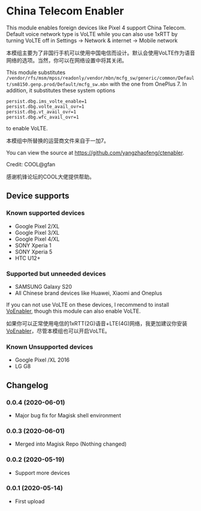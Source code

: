 # China Telecom Enabler

This module enables foreign devices like Pixel 4 support China Telecom. Default voice network type is VoLTE while you can also use 1xRTT by turning VoLTE off in Settings -> Network & internet -> Mobile network

本模组主要为了非国行手机可以使用中国电信而设计。默认会使用VoLTE作为语音网络的选项。当然，你可以在网络设置中将其关闭。

This module substitutes `/vendor/rfs/msm/mpss/readonly/vendor/mbn/mcfg_sw/generic/common/Default/sm8150.genp.prod/Default/mcfg_sw.mbn` with the one from OnePlus 7. In addition, it substitutes these system options

```
persist.dbg.ims_volte_enable=1
persist.dbg.volte_avail_ovr=1
persist.dbg.vt_avail_ovr=1
persist.dbg.wfc_avail_ovr=1
```
to enable VoLTE.

本模组中所替换的运营商文件来自于一加7。

You can view the source at <https://github.com/yangzhaofeng/ctenabler>.

Credit: COOL@gfan

感谢机锋论坛的COOL大佬提供帮助。

## Device supports

### Known supported devices

* Google Pixel 2/XL
* Google Pixel 3/XL
* Google Pixel 4/XL
* SONY Xperia 1
* SONY Xperia 5
* HTC U12+

### Supported but unneeded devices

* SAMSUNG Galaxy S20
* All Chinese brand devices like Huawei, Xiaomi and Oneplus

If you can not use VoLTE on these devices, I recommend to install [VoEnabler](https://github.com/edgd1er/voenabler), though this module can also enable VoLTE.

如果你可以正常使用电信的1xRTT(2G)语音+LTE(4G)网络，我更加建议你安装[VoEnabler](https://github.com/edgd1er/voenabler)，尽管本模组也可以开启VoLTE。

### Known Unsupported devices

* Google Pixel /XL 2016
* LG G8

## Changelog

### 0.0.4 (2020-06-01)

- Major bug fix for Magisk shell environment

### 0.0.3 (2020-06-01)

- Merged into Magisk Repo (Nothing changed)

### 0.0.2 (2020-05-19)

- Support more devices

### 0.0.1 (2020-05-14)

- First upload
